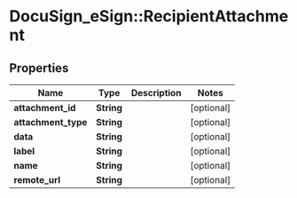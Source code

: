 # DocuSign_eSign::RecipientAttachment

## Properties
Name | Type | Description | Notes
------------ | ------------- | ------------- | -------------
**attachment_id** | **String** |  | [optional] 
**attachment_type** | **String** |  | [optional] 
**data** | **String** |  | [optional] 
**label** | **String** |  | [optional] 
**name** | **String** |  | [optional] 
**remote_url** | **String** |  | [optional] 


